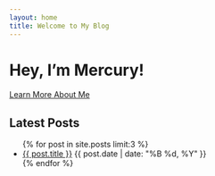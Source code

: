 ```yaml
---
layout: home
title: Welcome to My Blog
---
```


<div class="hero">
  <h1>Hey, I’m Mercury!</h1>
  <a href="/about" class="btn">Learn More About Me</a>
</div>

<section class="latest-posts">
  <h2>Latest Posts</h2>
  <ul>
    {% for post in site.posts limit:3 %}
      <li>
        <a href="{{ post.url | relative_url }}">{{ post.title }}</a>
        <span>{{ post.date | date: "%B %d, %Y" }}</span>
      </li>
    {% endfor %}
  </ul>
</section>

